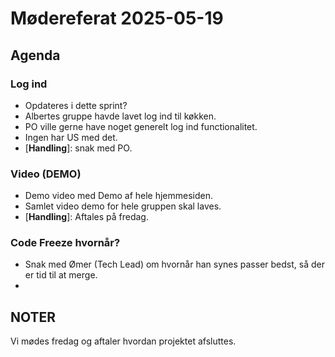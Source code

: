 # Mødereferat 2025-05-19

## Agenda

### Log ind

 - Opdateres i dette sprint?
 - Albertes gruppe havde lavet log ind til køkken.
 - PO ville gerne have noget generelt log ind functionalitet.
 - Ingen har US med det.
 - [**Handling**]: snak med PO.

### Video (DEMO)

 - Demo video med Demo af hele hjemmesiden.
 - Samlet video demo for hele gruppen skal laves.
 - [**Handling**]: Aftales på fredag.

### Code Freeze hvornår?

 - Snak med Ømer (Tech Lead) om hvornår han synes passer bedst, så der er tid til at merge.
 - [**Beslutning**]: **TBD**

## NOTER

Vi mødes fredag og aftaler hvordan projektet afsluttes.

